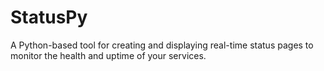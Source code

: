 # StatusPy
A Python-based tool for creating and displaying real-time status pages to monitor the health and uptime of your services.
